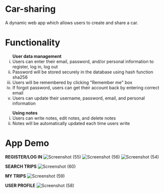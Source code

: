 # Car-sharing
 A dynamic web app which allows users to create and share a car.

# Functionality
<ol type='i'><strong>User data management</strong>
 <li>Users can enter their email, password, and/or personal information to register, log in, log out</li>
 <li>Password will be stored securely in the database using hash function sha256</li>
 <li>Users will be remembered by clicking "Remember me" box</li>
 <li>If forgot password, users can get their account back by entering correct email</li>
 <li>Users can update their username, password, email, and personal information</li>
</ol>
<ol type='i'><strong>Using notes</strong>
 <li>Users can write notes, edit notes, and delete notes</li>
 <li>Notes will be automatically updated each time users write</li>
</ol>

# App Demo
<strong>REGISTER/LOG IN</strong>
![Screenshot (55)](https://user-images.githubusercontent.com/70175969/140974355-20ecf37a-a33a-4d35-b6c6-679f97efccba.png)
![Screenshot (56)](https://user-images.githubusercontent.com/70175969/140974357-35abee8b-466d-405f-9165-79b505f599ef.png)
![Screenshot (54)](https://user-images.githubusercontent.com/70175969/140974358-745876d5-4346-4c63-b9d9-ad037adb7cf3.png)

<strong>SEARCH TRIPS</strong>
![Screenshot (60)](https://user-images.githubusercontent.com/70175969/140974454-87c72bc7-8070-40ce-95c4-6f5e632a3ee4.png)

<strong>MY TRIPS</strong>
![Screenshot (59)](https://user-images.githubusercontent.com/70175969/140974393-c4142474-588d-4d73-a8d4-3461907cb9a7.png)

<strong>USER PROFILE</strong>
![Screenshot (58)](https://user-images.githubusercontent.com/70175969/140974485-99249a9d-821b-4c0a-8f7c-64aa72ad595b.png)
